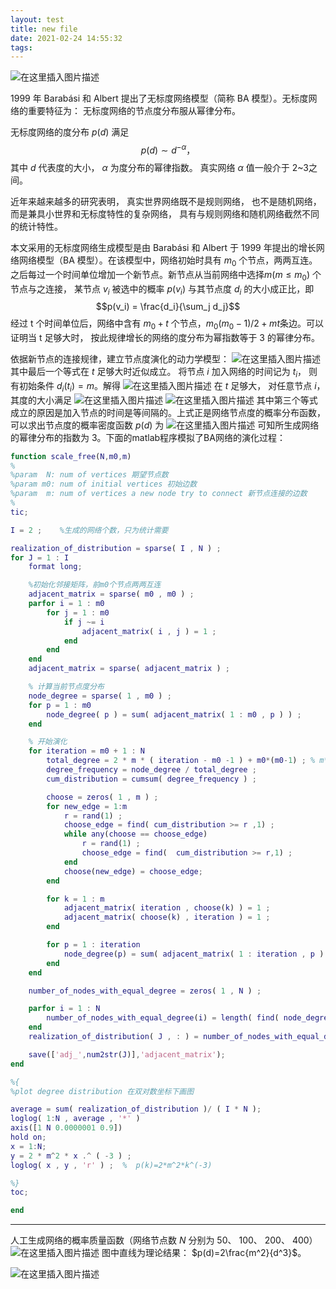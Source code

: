 ```yaml
---
layout: test
title: new file
date: 2021-02-24 14:55:32
tags:
---
```


![在这里插入图片描述](https://img-blog.csdnimg.cn/20201021162745191.jpg?x-oss-process=image/watermark,type_ZmFuZ3poZW5naGVpdGk,shadow_10,text_aHR0cHM6Ly9ibG9nLmNzZG4ubmV0L2l0bmVyZA==,size_16,color_FFFFFF,t_70#pic_center)

1999 年 Barabási 和 Albert 提出了无标度网络模型（简称 BA 模型）。无标度网络的重要特征为： 无标度网络的节点度分布服从幂律分布。

无标度网络的度分布 $p(d)$ 满足$$p(d)\sim d^{-\alpha}，$$其中 $d$ 代表度的大小， $\alpha$ 为度分布的幂律指数。 真实网络 $\alpha$ 值一般介于 2~3之间。

近年来越来越多的研究表明， 真实世界网络既不是规则网络， 也不是随机网络， 而是兼具小世界和无标度特性的复杂网络， 具有与规则网络和随机网络截然不同的统计特性。

本文采用的无标度网络生成模型是由 Barabási 和 Albert 于 1999 年提出的增长网络网络模型（BA 模型）。在该模型中，网络初始时具有 $m_0$ 个节点，两两互连。 之后每过一个时间单位增加一个新节点。新节点从当前网络中选择$m(m ≤ m_0)$ 个节点与之连接， 某节点 $v_i$ 被选中的概率 $p(v_i)$ 与其节点度 $d_i$ 的大小成正比，即$$p(v_i) = \frac{d_i}{\sum_j d_j}$$经过 t 个时间单位后，网络中含有 $m_0+t$ 个节点，$m_0(m_0-1)/2+mt$条边。可以证明当 t 足够大时， 按此规律增长的网络的度分布为幂指数等于 3 的幂律分布。

依据新节点的连接规律，建立节点度演化的动力学模型：
![在这里插入图片描述](https://img-blog.csdn.net/20181008113859419?watermark/2/text/aHR0cHM6Ly9ibG9nLmNzZG4ubmV0L2l0bmVyZA==/font/5a6L5L2T/fontsize/400/fill/I0JBQkFCMA==/dissolve/70)
其中最后一个等式在 $t$ 足够大时近似成立。 将节点 $i$ 加入网络的时间记为 $t_i$，
则有初始条件 $d_i(t_i) = m$。解得
![在这里插入图片描述](https://img-blog.csdn.net/20181008114022515?watermark/2/text/aHR0cHM6Ly9ibG9nLmNzZG4ubmV0L2l0bmVyZA==/font/5a6L5L2T/fontsize/400/fill/I0JBQkFCMA==/dissolve/70)
在 $t$ 足够大， 对任意节点 $i$， 其度的大小满足
![在这里插入图片描述](https://img-blog.csdn.net/20181008114111695?watermark/2/text/aHR0cHM6Ly9ibG9nLmNzZG4ubmV0L2l0bmVyZA==/font/5a6L5L2T/fontsize/400/fill/I0JBQkFCMA==/dissolve/70)
![在这里插入图片描述](https://img-blog.csdn.net/20181008114126346?watermark/2/text/aHR0cHM6Ly9ibG9nLmNzZG4ubmV0L2l0bmVyZA==/font/5a6L5L2T/fontsize/400/fill/I0JBQkFCMA==/dissolve/70)
其中第三个等式成立的原因是加入节点的时间是等间隔的。上式正是网络节点度的概率分布函数， 可以求出节点度的概率密度函数 $p(d)$ 为
![在这里插入图片描述](https://img-blog.csdn.net/20181008114239376?watermark/2/text/aHR0cHM6Ly9ibG9nLmNzZG4ubmV0L2l0bmVyZA==/font/5a6L5L2T/fontsize/400/fill/I0JBQkFCMA==/dissolve/70)
可知所生成网络的幂律分布的指数为 3。下面的matlab程序模拟了BA网络的演化过程：

```matlab
function scale_free(N,m0,m)
%
%param  N: num of vertices 期望节点数
%param m0: num of initial vertices 初始边数
%param  m: num of vertices a new node try to connect 新节点连接的边数
%
tic;

I = 2 ;    %生成的网络个数，只为统计需要

realization_of_distribution = sparse( I , N ) ;
for J = 1 : I
    format long;

 	%初始化邻接矩阵，前m0个节点两两互连
    adjacent_matrix = sparse( m0 , m0 ) ;
    parfor i = 1 : m0
        for j = 1 : m0
            if j ~= i
                adjacent_matrix( i , j ) = 1 ;
            end
        end
    end
    adjacent_matrix = sparse( adjacent_matrix ) ;

	% 计算当前节点度分布
    node_degree = sparse( 1 , m0 ) ;
    for p = 1 : m0
        node_degree( p ) = sum( adjacent_matrix( 1 : m0 , p ) ) ;
    end

	% 开始演化
    for iteration = m0 + 1 : N
        total_degree = 2 * m * ( iteration - m0 -1 ) + m0*(m0-1) ; % m*2
        degree_frequency = node_degree / total_degree ;
        cum_distribution = cumsum( degree_frequency ) ;

        choose = zeros( 1 , m ) ;
        for new_edge = 1:m
            r = rand(1) ;
            choose_edge = find( cum_distribution >= r ,1) ;
            while any(choose == choose_edge)
                r = rand(1) ;
                choose_edge = find(  cum_distribution >= r,1) ;
            end
            choose(new_edge) = choose_edge;
        end

        for k = 1 : m
            adjacent_matrix( iteration , choose(k) ) = 1 ;
            adjacent_matrix( choose(k) , iteration ) = 1 ;
        end

        for p = 1 : iteration
            node_degree(p) = sum( adjacent_matrix( 1 : iteration , p ) ) ;
        end
    end

    number_of_nodes_with_equal_degree = zeros( 1 , N ) ;

    parfor i = 1 : N
        number_of_nodes_with_equal_degree(i) = length( find( node_degree == i ) ) ;
    end
    realization_of_distribution( J , : ) = number_of_nodes_with_equal_degree ;

    save(['adj_',num2str(J)],'adjacent_matrix');
end

%{
%plot degree distribution 在双对数坐标下画图

average = sum( realization_of_distribution )/ ( I * N );
loglog( 1:N , average , '*' )
axis([1 N 0.0000001 0.9])
hold on;
x = 1:N;
y = 2 * m^2 * x .^ ( -3 ) ;
loglog( x , y , 'r' ) ;  %  p(k)=2*m^2*k^(-3)

%}
toc;

end
```
---
人工生成网络的概率质量函数（网络节点数 $N$ 分别为 50、 100、 200、 400）
![在这里插入图片描述](https://img-blog.csdn.net/20181008113233633?watermark/2/text/aHR0cHM6Ly9ibG9nLmNzZG4ubmV0L2l0bmVyZA==/font/5a6L5L2T/fontsize/400/fill/I0JBQkFCMA==/dissolve/70)
图中直线为理论结果： $p(d)=2\frac{m^2}{d^3}$。

![在这里插入图片描述](https://img-blog.csdnimg.cn/20201028100746209.jpg?x-oss-process=image/watermark,type_ZmFuZ3poZW5naGVpdGk,shadow_10,text_aHR0cHM6Ly9ibG9nLmNzZG4ubmV0L2l0bmVyZA==,size_16,color_FFFFFF,t_70#pic_center)



